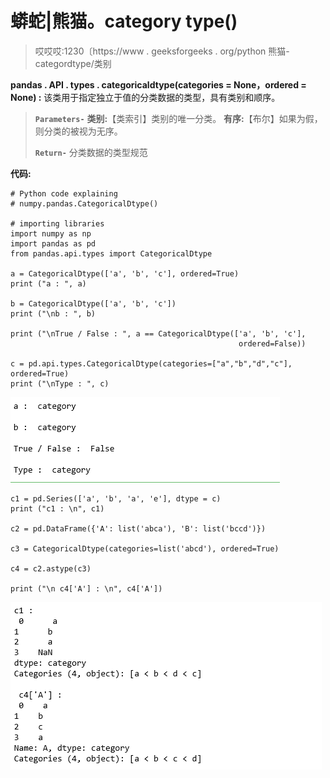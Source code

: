 # 蟒蛇|熊猫。category type()

> 哎哎哎:1230〔https://www . geeksforgeeks . org/python 熊猫-categordtype/类别

**pandas . API . types . categoricaldtype(categories = None，ordered = None) :** 该类用于指定独立于值的分类数据的类型，具有类别和顺序。

> **`Parameters-`**
> **类别:**【类索引】类别的唯一分类。
> **有序:**【布尔】如果为假，则分类的被视为无序。
> 
> **`Return-`** 分类数据的类型规范

**代码:**

```
# Python code explaining 
# numpy.pandas.CategoricalDtype()

# importing libraries
import numpy as np
import pandas as pd
from pandas.api.types import CategoricalDtype

a = CategoricalDtype(['a', 'b', 'c'], ordered=True)
print ("a : ", a)

b = CategoricalDtype(['a', 'b', 'c'])
print ("\nb : ", b)

print ("\nTrue / False : ", a == CategoricalDtype(['a', 'b', 'c'], 
                                                   ordered=False))

c = pd.api.types.CategoricalDtype(categories=["a","b","d","c"], ordered=True)
print ("\nType : ", c)
```

![](img/a77e94f6b02233e851148bd9d4d1a5d2.png)

```
c1 = pd.Series(['a', 'b', 'a', 'e'], dtype = c)
print ("c1 : \n", c1)

c2 = pd.DataFrame({'A': list('abca'), 'B': list('bccd')})

c3 = CategoricalDtype(categories=list('abcd'), ordered=True)

c4 = c2.astype(c3)

print ("\n c4['A'] : \n", c4['A'])
```

![](img/8125351a2b02aab92777d96fb5dd5c9c.png)